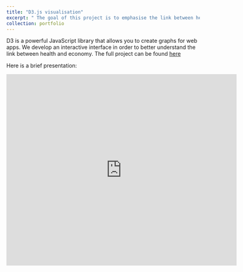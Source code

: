 ```yaml
---
title: "D3.js visualisation"
excerpt: " The goal of this project is to emphasise the link between health and economy via d3 visualisation..<br/><img src='/images/d3js.png'>"
collection: portfolio
---
```


D3 is a powerful JavaScript library that allows you to create graphs for web apps.
We develop an interactive interface in order to better understand the link between health and economy. The full project can be found [here](!https://github.com/gqkc/viz)

Here is a brief presentation:

<embed src="https://bensdm.github.io/files/poster.pdf" type="application/pdf" width="600px" height="500px" />
